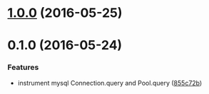 <a name="1.0.0"></a>
# [1.0.0](https://github.com/cattail/node-trail-instrument-mysql/compare/v0.1.0...v1.0.0) (2016-05-25)



<a name="0.1.0"></a>
# 0.1.0 (2016-05-24)


### Features

* instrument mysql Connection.query and Pool.query ([855c72b](https://github.com/cattail/node-trail-instrument-mysql/commit/855c72b))



